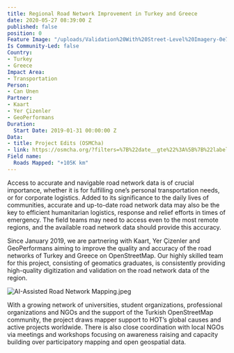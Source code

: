 ```yaml
---
title: Regional Road Network Improvement in Turkey and Greece
date: 2020-05-27 08:39:00 Z
published: false
position: 0
Feature Image: "/uploads/Validation%20With%20Street-Level%20Imagery-0e7bb4.jpeg"
Is Community-Led: false
Country:
- Turkey
- Greece
Impact Area:
- Transportation
Person:
- Can Unen
Partner:
- Kaart
- Yer Çizenler
- GeoPerformans
Duration:
  Start Date: 2019-01-31 00:00:00 Z
Data:
- title: Project Edits (OSMCha)
- link: https://osmcha.org/?filters=%7B%22date__gte%22%3A%5B%7B%22label%22%3A%222019-02-01%22%2C%22value%22%3A%222019-02-01%22%7D%5D%2C%22comment%22%3A%5B%7B%22label%22%3A%22%23kaart%22%2C%22value%22%3A%22%23kaart%22%7D%5D%2C%22users%22%3A%5B%7B%22label%22%3A%22unen%22%2C%22value%22%3A%22unen%22%7D%2C%7B%22label%22%3A%22orkutmuratyilmaz%22%2C%22value%22%3A%22orkutmuratyilmaz%22%7D%2C%7B%22label%22%3A%22Burcu%20Bayasli%22%2C%22value%22%3A%22Burcu%20Bayasli%22%7D%2C%7B%22label%22%3A%22Dilancelik%22%2C%22value%22%3A%22Dilancelik%22%7D%2C%7B%22label%22%3A%22tugceyildiz%22%2C%22value%22%3A%22tugceyildiz%22%7D%2C%7B%22label%22%3A%22erenozdemir%22%2C%22value%22%3A%22erenozdemir%22%7D%2C%7B%22label%22%3A%22Oguzhaner%22%2C%22value%22%3A%22Oguzhaner%22%7D%2C%7B%22label%22%3A%22taylankarakurt%22%2C%22value%22%3A%22taylankarakurt%22%7D%5D%2C%22order_by%22%3A%5B%7B%22label%22%3A%22Descending%20Date%22%2C%22value%22%3A%22-date%22%7D%5D%7D
Field name:
  Roads Mapped: "+105K km"
---
```


Access to accurate and navigable road network data is of crucial importance, whether it is for fulfilling one’s personal transportation needs, or for corporate logistics. Added to its significance to the daily lives of communities, accurate and up-to-date road network data may also be the key to efficient humanitarian logistics, response and relief efforts in times of emergency. The field teams may need to access even to the most remote regions, and the available road network data should provide this accuracy.

Since January 2019, we are partnering with Kaart, Yer Çizenler and GeoPerformans aiming to improve the quality and accuracy of the road networks of Turkey and Greece on OpenStreetMap. Our highly skilled team for this project, consisting of geomatics graduates, is consistently providing high-quality digitization and validation on the road network data of the region.

![AI-Assisted Road Network Mapping.jpeg](/uploads/AI-Assisted%20Road%20Network%20Mapping.jpeg)

With a growing network of universities, student organizations, professional organizations and NGOs and the support of the Turkish OpenStreetMap community, the project draws mapper support to HOT’s global causes and active projects worldwide. There is also close coordination with local NGOs via meetings and workshops focusing on awareness raising and capacity building over participatory mapping and open geospatial data.